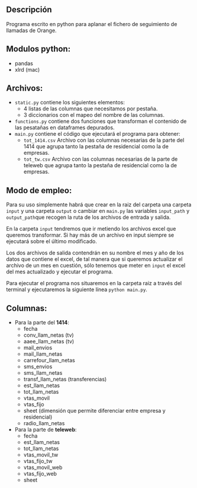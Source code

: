 ## Descripción 
Programa escrito en python para aplanar el fichero de seguimiento de llamadas de Orange.

## Modulos python:
- pandas
- xlrd (mac)

## Archivos:
- `static.py` contiene los siguientes elementos:
    - 4 listas de las columnas que necesitamos por pestaña.
    - 3 diccionarios con el mapeo del nombre de las columnas.
- `functions.py` contiene dos funciones que transforman el contenido de las pesatañas en dataframes depurados.
- `main.py` contiene el código que ejecutará el programa para obtener:
    - `tot_1414.csv` Archivo con las columnas necesarias de la parte del 1414 que agrupa tanto la pestaña de residencial como la de empresas.
    - `tot_tw.csv` Archivo con las columnas necesarias de la parte de teleweb que agrupa tanto la pestaña de residencial como la de empresas.

## Modo de empleo:
Para su uso simplemente habrá que crear en la raiz del carpeta una carpeta `input` y una carpeta `output` o cambiar en `main.py` las variables `input_path` y `output_path`que recogen la ruta de los archivos de entrada y salida.

En la carpeta `input` tendremos que ir metiendo los archivos excel que queremos transformar. Si hay más de un archivo en input siempre se ejecutará sobre el último modificado.

Los dos archivos de salida contendrán en su nombre el mes y año de los datos que contiene el excel, de tal manera que si queremos actualizar el archivo de un mes en cuestión, sólo tenemos que meter en `input` el excel del mes actualizado y ejecutar el programa.

Para ejecutar el programa nos situaremos en la carpeta raiz a través del terminal y ejecutaremos la siguiente línea
`python main.py`.


## Columnas: 
- Para la parte del **1414**:
    - fecha
    - conv_llam_netas (tv)
    - aaee_llam_netas (tv)
    - mail_envios
    - mail_llam_netas
    - carrefour_llam_netas
    - sms_envios
    - sms_llam_netas
    - transf_llam_netas (transferencias)
    - est_llam_netas
    - tot_llam_netas
    - vtas_movil
    - vtas_fijo
    - sheet (dimensión que permite diferenciar entre empresa y residencial)
    - radio_llam_netas
- Para la parte de **teleweb**:
    - fecha
    - est_llam_netas
    - tot_llam_netas
    - vtas_movil_tw
    - vtas_fijo_tw
    - vtas_movil_web
    - vtas_fijo_web
    - sheet




